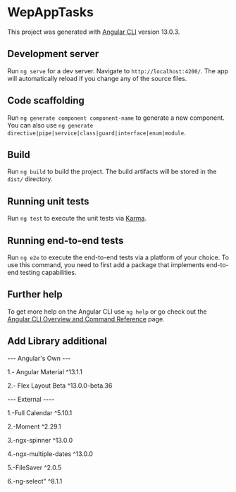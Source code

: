 # WepAppTasks

This project was generated with [Angular CLI](https://github.com/angular/angular-cli) version 13.0.3.

## Development server

Run `ng serve` for a dev server. Navigate to `http://localhost:4200/`. The app will automatically reload if you change any of the source files.

## Code scaffolding

Run `ng generate component component-name` to generate a new component. You can also use `ng generate directive|pipe|service|class|guard|interface|enum|module`.

## Build

Run `ng build` to build the project. The build artifacts will be stored in the `dist/` directory.

## Running unit tests

Run `ng test` to execute the unit tests via [Karma](https://karma-runner.github.io).

## Running end-to-end tests

Run `ng e2e` to execute the end-to-end tests via a platform of your choice. To use this command, you need to first add a package that implements end-to-end testing capabilities.

## Further help

To get more help on the Angular CLI use `ng help` or go check out the [Angular CLI Overview and Command Reference](https://angular.io/cli) page.

## Add Library additional

--- Angular's Own ---

1.- Angular Material ^13.1.1

2.- Flex Layout Beta ^13.0.0-beta.36

--- External ----

1.-Full Calendar ^5.10.1

2.-Moment ^2.29.1 

3.-ngx-spinner ^13.0.0

4.-ngx-multiple-dates ^13.0.0

5.-FileSaver ^2.0.5

6.-ng-select" ^8.1.1
